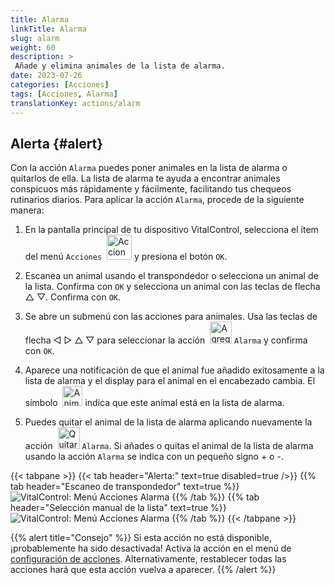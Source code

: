 ```yaml
---
title: Alarma
linkTitle: Alarma
slug: alarm
weight: 60
description: >
 Añade y elimina animales de la lista de alarma.
date: 2023-07-26
categories: [Acciones]
tags: [Acciones, Alarma]
translationKey: actions/alarm
---
```


## Alerta {#alert}

Con la acción `Alarma` puedes poner animales en la lista de alarma o quitarlos de ella. La lista de alarma te ayuda a encontrar animales conspicuos más rápidamente y fácilmente, facilitando tus chequeos rutinarios diarios. Para aplicar la acción `Alarma`, procede de la siguiente manera:

1. En la pantalla principal de tu dispositivo VitalControl, selecciona el ítem del menú `Acciones` &nbsp;<img src="/icons/actions.svg" width="40" align="bottom" alt="Acciones" /> y presiona el botón `OK`.

2. Escanea un animal usando el transpondedor o selecciona un animal de la lista. Confirma con `OK` y selecciona un animal con las teclas de flecha △ ▽. Confirma con `OK`.

3. Se abre un submenú con las acciones para animales. Usa las teclas de flecha ◁ ▷ △ ▽ para seleccionar la acción &nbsp;<img src="/icons/actions/alarm.svg" width="35" align="bottom" alt="Agregar alarma" /> `Alarma` y confirma con `OK`.

4. Aparece una notificación de que el animal fue añadido exitosamente a la lista de alarma y el display para el animal en el encabezado cambia. El símbolo &nbsp;<img src="/icons/header/animal-in-alarm.svg" width="32" align="bottom" alt="Animal en alarma" /> indica que este animal está en la lista de alarma.

5. Puedes quitar el animal de la lista de alarma aplicando nuevamente la acción &nbsp;<img src="/icons/actions/alarm-minus.svg" width="35" align="bottom" alt="Quitar alarma" /> `Alarma`. Si añades o quitas el animal de la lista de alarma usando la acción `Alarma` se indica con un pequeño signo + o -.

{{< tabpane >}}
{{< tab header="Alerta:" text=true disabled=true />}}
{{% tab header="Escaneo de transpondedor" text=true %}}
![VitalControl: Menú Acciones Alarma](../images/alarm-scan.png "Alarma")
{{% /tab %}}
{{% tab header="Selección manual de la lista" text=true %}}
![VitalControl: Menú Acciones Alarma](../images/alarm.png "Alarma")
{{% /tab %}}
{{< /tabpane >}}

{{% alert title="Consejo" %}}
Si esta acción no está disponible, ¡probablemente ha sido desactivada! Activa la acción en el menú de [configuración de acciones](/es/docs/actions/setting/). Alternativamente, restablecer todas las acciones hará que esta acción vuelva a aparecer.
{{% /alert %}}
